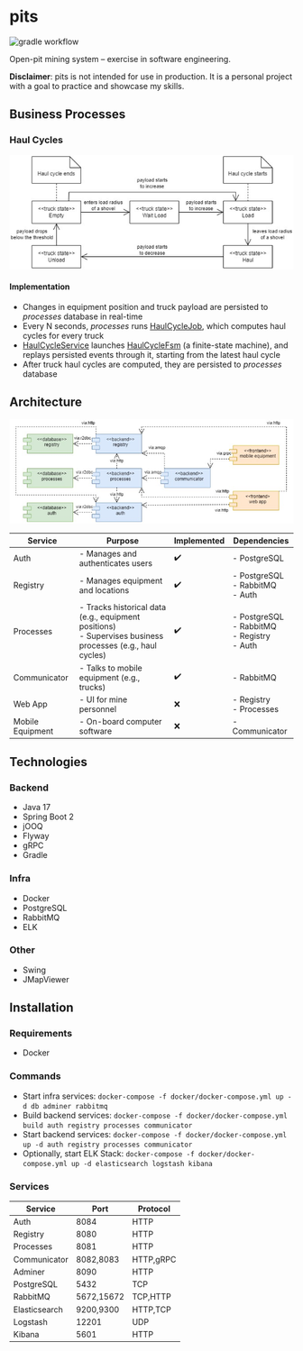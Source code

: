 # pits

![gradle workflow](https://github.com/vkremianskii/pits/actions/workflows/gradle.yml/badge.svg)

Open-pit mining system – exercise in software engineering.

**Disclaimer**: pits is not intended for use in production. It is a personal project with a goal to practice and showcase my skills.

## Business Processes

### Haul Cycles

![State diagram](doc/haul-cycles.jpg)

#### Implementation

- Changes in equipment position and truck payload are persisted to *processes* database in real-time
- Every N seconds, *processes* runs [HaulCycleJob](processes/src/main/java/com/github/vkremianskii/pits/processes/job/HaulCycleJob.java), which computes haul cycles for every truck
- [HaulCycleService](processes/src/main/java/com/github/vkremianskii/pits/processes/logic/HaulCycleService.java) launches [HaulCycleFsm](processes/src/main/java/com/github/vkremianskii/pits/processes/logic/fsm/HaulCycleFsm.java) (a finite-state machine), and replays persisted events through it, starting from the latest haul cycle
- After truck haul cycles are computed, they are persisted to *processes* database

## Architecture

![Component diagram](doc/components.jpg)

|Service|Purpose|Implemented|Dependencies|
|-|-|-|-|
|Auth|- Manages and authenticates users|:heavy_check_mark:|- PostgreSQL|
|Registry|- Manages equipment and locations|:heavy_check_mark:|- PostgreSQL<br>- RabbitMQ<br>- Auth|
|Processes|- Tracks historical data (e.g., equipment positions)<br>- Supervises business processes (e.g., haul cycles)|:heavy_check_mark:|- PostgreSQL<br>- RabbitMQ<br>- Registry<br>- Auth|
|Communicator|- Talks to mobile equipment (e.g., trucks)|:heavy_check_mark:|- RabbitMQ|
|Web App|- UI for mine personnel|:x:|- Registry<br>- Processes|
|Mobile Equipment|- On-board computer software|:x:|- Communicator|

## Technologies

### Backend

- Java 17
- Spring Boot 2
- jOOQ
- Flyway
- gRPC
- Gradle

### Infra

- Docker
- PostgreSQL
- RabbitMQ
- ELK

### Other

- Swing
- JMapViewer

## Installation

### Requirements

- Docker

### Commands

- Start infra services: `docker-compose -f docker/docker-compose.yml up -d db adminer rabbitmq`
- Build backend services: `docker-compose -f docker/docker-compose.yml build auth registry processes communicator`
- Start backend services: `docker-compose -f docker/docker-compose.yml up -d auth registry processes communicator`
- Optionally, start ELK Stack: `docker-compose -f docker/docker-compose.yml up -d elasticsearch logstash kibana`

### Services

|Service|Port|Protocol|
|-|-|-|
|Auth|8084|HTTP|
|Registry|8080|HTTP|
|Processes|8081|HTTP|
|Communicator|8082,8083|HTTP,gRPC|
|Adminer|8090|HTTP|
|PostgreSQL|5432|TCP|
|RabbitMQ|5672,15672|TCP,HTTP|
|Elasticsearch|9200,9300|HTTP,TCP
|Logstash|12201|UDP
|Kibana|5601|HTTP
